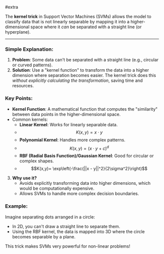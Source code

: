 #extra

The **kernel trick** in Support Vector Machines (SVMs) allows the model to classify data that is not linearly separable by mapping it into a higher-dimensional space where it _can_ be separated with a straight line (or hyperplane).

---
### Simple Explanation:

1. **Problem**: Some data can't be separated with a straight line (e.g., circular or curved patterns).
2. **Solution**: Use a "kernel function" to transform the data into a higher dimension where separation becomes easier. The kernel trick does this _without explicitly calculating the transformation_, saving time and resources.
### Key Points:

- **Kernel Function**: A mathematical function that computes the "similarity" between data points in the higher-dimensional space.
- Common kernels:
    - **Linear Kernel**: Works for linearly separable data. 
    - $$K(x, y) = x \cdot y$$
    - **Polynomial Kernel**: Handles more complex patterns. 
    - $$K(x, y) = (x \cdot y + c)^d$$
    - **RBF (Radial Basis Function)/Gaussian Kernel**: Good for circular or complex shapes. 
    - $$K(x,y)= \exp\left(-\frac{||x - y||^2}{2\sigma^2}\right)$$


3. **Why use it?**
    - Avoids explicitly transforming data into higher dimensions, which would be computationally expensive.
    - Allows SVMs to handle more complex decision boundaries.

### Example:

Imagine separating dots arranged in a circle:

- In 2D, you can't draw a straight line to separate them.
- Using the RBF kernel, the data is mapped into 3D where the circle becomes separable by a plane.

This trick makes SVMs very powerful for non-linear problems!